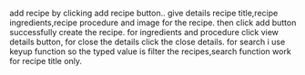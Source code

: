add recipe by clicking add recipe button..
give details recipe title,recipe ingredients,recipe procedure and image for the recipe.
then click add button successfully create the recipe.
for ingredients and procedure click view details button, for close the details click the close details.
for search i use keyup function so the typed value is filter the recipes,search function work for recipe title only. 
